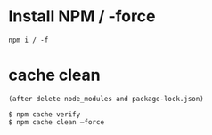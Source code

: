 # Install NPM / -force
```
npm i / -f
```
# cache clean
```
(after delete node_modules and package-lock.json)

$ npm cache verify
$ npm cache clean –force
```